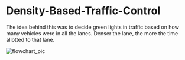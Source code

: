 # Density-Based-Traffic-Control
The idea behind this was to decide green lights in traffic based on how many vehicles were in all the lanes. Denser the lane, the more the time allotted to that lane.


![flowchart_pic](https://user-images.githubusercontent.com/26602019/237046107-891367e8-727c-40b2-a86a-5133c24a94b5.png)
